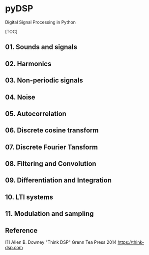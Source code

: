 # pyDSP
Digital Signal Processing in Python

[TOC]

## 01. Sounds and signals

## 02. Harmonics

## 03. Non-periodic signals

## 04. Noise

## 05. Autocorrelation

## 06. Discrete cosine transform

## 07. Discrete Fourier Tansform

## 08. Filtering and Convolution

## 09. Differentiation and Integration

## 10. LTI systems

## 11. Modulation and sampling


## Reference
[1] Allen B. Downey "Think DSP" Grenn Tea Press 2014 https://think-dsp.com









